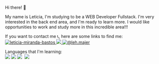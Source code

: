 Hi there! 🐒

My name is Leticia, I'm studying to be a WEB Developer Fullstack. I'm very interested in the back end area, and I'm ready to learn more.  I would like opportunities to work and study more in this incredible area!!!

If you want to contact me 📞, here are some links to find me: <br>
<a href="https://linkedin.com/in/leticia-miranda-bastos" target="blank"><img src="https://img.shields.io/badge/LinkedIn-0077B5?style=for-the-badge&logo=linkedin&logoColor=white" alt="leticia-miranda-bastos"/> 
  <a href="mailto:lehmirandabastos@gmail.com"><img src="https://img.shields.io/badge/Gmail-D14836?style=for-the-badge&logo=gmail&logoColor=white"/>
  <a href="https://www.instagram.com/leh.majer" target="blank"><img src="https://img.shields.io/badge/Instagram-E4405F?style=for-the-badge&logo=instagram&logoColor=white" alt="@leh.majer"/></a> 

<div>
Languages that I'm learning:<br>
    <img  user-select: none src="https://img.shields.io/badge/Java-ED8B00?style=for-the-badge&logo=openjdk&logoColor=white"/>
    <img  src="https://img.shields.io/badge/JavaScript-F7DF1E?style=for-the-badge&logo=javascript&logoColor=black"/>
    <img  src="https://img.shields.io/badge/HTML-239120?style=for-the-badge&logo=html5&logoColor=white"/>
    <img  scr="https://img.shields.io/badge/CSS3-1572B6?style=for-the-badge&logo=css3&logoColor=white"/>
    <img  src="https://img.shields.io/badge/CSS-239120?&style=for-the-badge&logo=css3&logoColor=white"/>
</div>
